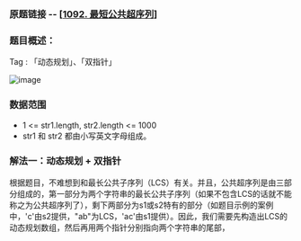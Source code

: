 ### 原题链接 -- [[1092. 最短公共超序列](https://leetcode.cn/problems/shortest-common-supersequence/)]

### 题目概述：
Tag : 「动态规划」、「双指针」

![image](https://user-images.githubusercontent.com/99656524/228400606-6168d64b-6c82-4a81-b8ab-dd1b17eb9ed4.png)

### 数据范围
* 1 <= str1.length, str2.length <= 1000
* str1 和 str2 都由小写英文字母组成。

### 解法一：动态规划 + 双指针
根据题目，不难想到和最长公共子序列（LCS）有关。并且，公共超序列是由三部分组成的，第一部分为两个字符串的最长公共子序列（如果不包含LCS的话就不能称之为公共超序列了），剩下两部分为s1或s2特有的部分（如题目示例的案例中，'c'由s2提供，"ab"为LCS，'ac'由s1提供）。因此，我们需要先构造出LCS的动态规划数组，然后再用两个指针分别指向两个字符串的尾部，
